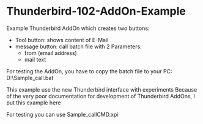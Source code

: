 # Thunderbird-102-AddOn-Example
Example Thunderbird AddOn which creates two buttons:
- Tool button: shows content of E-Mail
- message button: call batch file with 2 Parameters:
  - from (email address)
  - mail text

For testing the AddOn, you have to copy the batch file to your PC: D:\Sample_call.bat

This example use the new Thunderbird interface with experiments
Because of the very poor documentation for development of Thunderbird AddOns, I put this example here

For testing you can use Sample_callCMD.xpi
